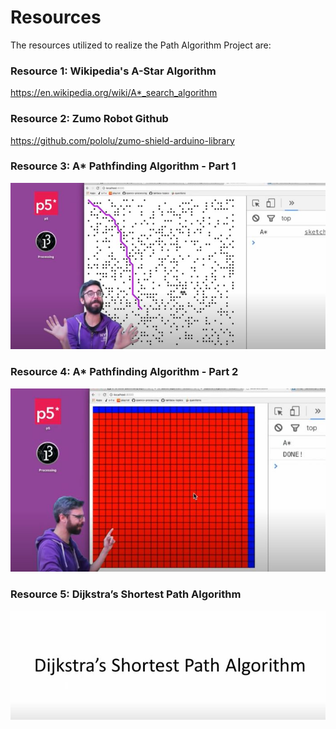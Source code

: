 # Resources

The resources utilized to realize the Path Algorithm Project are:

### Resource 1: Wikipedia's A-Star Algorithm

https://en.wikipedia.org/wiki/A*_search_algorithm

### Resource 2: Zumo Robot Github

https://github.com/pololu/zumo-shield-arduino-library

### Resource 3: A* Pathfinding Algorithm - Part 1 

[![Alt text](../images/AstarExplanationVideo.jpg)](https://www.youtube.com/watch?v=aKYlikFAV4k)

### Resource 4: A* Pathfinding Algorithm - Part 2

[![Alt text](../images/AstarExplanationVideo2.jpg)](https://www.youtube.com/watch?v=EaZxUCWAjb0)

### Resource 5: Dijkstra’s Shortest Path Algorithm

[![Alt text](../images/dijkestrasShortestPathAlgorithm.jpg)](https://www.youtube.com/watch?v=pVfj6mxhdMw&ab_channel=ComputerScience)


